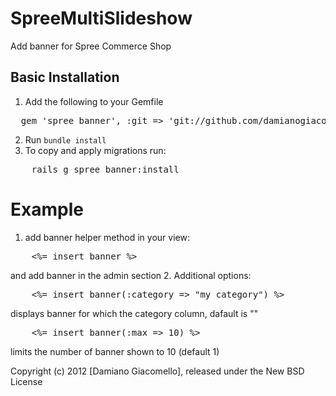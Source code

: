 SpreeMultiSlideshow
===================

Add banner for Spree Commerce Shop


Basic Installation
------------------

1. Add the following to your Gemfile
<pre>
  gem 'spree_banner', :git => 'git://github.com/damianogiacomello/spree_banner'
</pre>
2. Run `bundle install`
3. To copy and apply migrations run:
<pre>
	rails g spree_banner:install
</pre>

Example
=======

1. add banner helper method in your view:
<pre>
	<%= insert_banner %>
</pre>
and add banner in the admin section
2. Additional options:
<pre>
	<%= insert_banner(:category => "my_category") %>
</pre>
displays banner for which the category column, dafault is ""
<pre>
	<%= insert_banner(:max => 10) %>
</pre>
limits the number of banner shown to 10 (default 1)

Copyright (c) 2012 [Damiano Giacomello], released under the New BSD License
